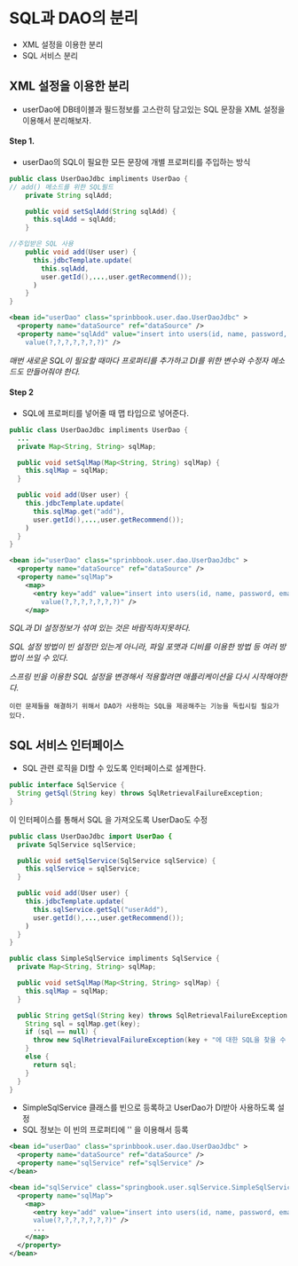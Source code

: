 # SQL과 DAO의 분리
- XML 설정을 이용한 분리
- SQL 서비스 분리

## XML 설정을 이용한 분리
- userDao에 DB테이블과 필드정보를 고스란히 담고있는 SQL 문장을 XML 설정을 이용해서 분리해보자.

#### Step 1.
- userDao의 SQL이 필요한 모든 문장에 개별 프로퍼티를 주입하는 방식

```java
public class UserDaoJdbc impliments UserDao {
// add() 메소드를 위한 SQL필드
    private String sqlAdd;

    public void setSqlAdd(String sqlAdd) {
      this.sqlAdd = sqlAdd;
    }

//주입받은 SQL 사용
    public void add(User user) {
      this.jdbcTemplate.update(
        this.sqlAdd,
        user.getId(),...,user.getRecommend());
      )
    }
}
```

```XML
<bean id="userDao" class="sprinbbook.user.dao.UserDaoJdbc" >
  <property name="dataSource" ref="dataSource" />
  <property name="sqlAdd" value="insert into users(id, name, password, email, level, login, recommend)
    value(?,?,?,?,?,?,?)" />
```

*매번 새로운 SQL이 필요할 때마다 프로퍼티를 추가하고 DI를 위한 변수와 수정자 메소드도 만들어줘야 한다.*

#### Step 2
- SQL에 프로퍼티를 넣어줄 때 맵 타입으로 넣어준다.

```java
public class UserDaoJdbc impliments UserDao {
  ...
  private Map<String, String> sqlMap;

  public void setSqlMap(Map<String, String) sqlMap) {
    this.sqlMap = sqlMap;
  }

  public void add(User user) {
    this.jdbcTemplate.update(
      this.sqlMap.get("add"),
      user.getId(),...,user.getRecommend());
    )
  }
}
```



```XML
<bean id="userDao" class="sprinbbook.user.dao.UserDaoJdbc" >
  <property name="dataSource" ref="dataSource" />
  <property name="sqlMap">
    <map>
      <entry key="add" value="insert into users(id, name, password, email, level, login, recommend)
        value(?,?,?,?,?,?,?)" />
    </map>
```

*SQL과 DI 설정정보가 섞여 있는 것은 바람직하지못하다.*

*SQL 설정 방법이 빈 설정만 있는게 아니라, 파일 포맷과 디비를 이용한 방법 등 여러 방법이 쓰일 수 있다.*

*스프링 빈을 이용한 SQL 설정을 변경해서 적용할려면 애플리케이션을 다시 시작해야한다.*

```
이런 문제들을 해결하기 위해서 DAO가 사용하는 SQL을 제공해주는 기능을 독립시킬 필요가 있다.
```


## SQL 서비스 인터페이스
- SQL 관련 로직을 DI할 수 있도록 인터페이스로 설계한다.

```java
public interface SqlService {
  String getSql(String key) throws SqlRetrievalFailureException;
}
```

이 인터페이스를 통해서 SQL 을 가져오도록 UserDao도 수정

```java
public class UserDaoJdbc import UserDao {
  private SqlService sqlService;

  public void setSqlService(SqlService sqlService) {
    this.sqlService = sqlService;
  }

  public void add(User user) {
    this.jdbcTemplate.update(
      this.sqlService.getSql("userAdd"),
      user.getId(),...,user.getRecommend());
    )
  }
}
```

```java
public class SimpleSqlService impliments SqlService {
  private Map<String, String> sqlMap;

  public void setSqlMap(Map<String, String> sqlMap) {
    this.sqlMap = sqlMap;
  }

  public String getSql(String key) throws SqlRetrievalFailureException {
    String sql = sqlMap.get(key);
    if (sql == null) {
      throw new SqlRetrievalFailureException(key + "에 대한 SQL을 찾을 수 없습니다.");
    }
    else {
      return sql;
    }
  }
}
```

- SimpleSqlService 클래스를 빈으로 등록하고 UserDao가 DI받아 사용하도록 설정
- SQL 정보는 이 빈의 프로퍼티에 '<map>' 을 이용해서 등록

```XML
<bean id="userDao" class="sprinbbook.user.dao.UserDaoJdbc" >
  <property name="dataSource" ref="dataSource" />
  <property name="sqlService" ref="sqlService" />
</bean>

<bean id="sqlService" class="springbook.user.sqlService.SimpleSqlService" >
  <property name="sqlMap">
    <map>
      <entry key="add" value="insert into users(id, name, password, email, level, login, recommend)
      value(?,?,?,?,?,?,?)" />
      ...
    </map>
  </property>
</bean>
```
